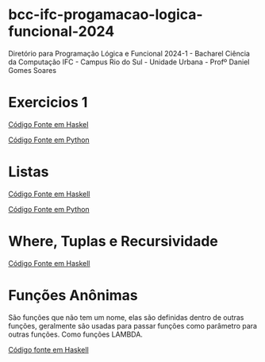 # bcc-ifc-progamacao-logica-funcional-2024
Diretório para Programação Lógica e Funcional 2024-1 - Bacharel Ciência da Computação IFC - Campus Rio do Sul - Unidade Urbana - Profº Daniel Gomes Soares

# Exercicios 1

[Código Fonte em Haskel](https://replit.com/@Juliada19/bcc-plf-2024-exercicios01?v=1)

[Código Fonte em Python](https://colab.research.google.com/drive/190RFOXGGZZUnlsJTSm_uRla6IOW3k6if?usp=sharing)

# Listas

[Código Fonte em Haskell](https://replit.com/@Juliada19/bcc-plf-2024-aula-listas-haskell?v=1)

[Código Fonte em Python](https://replit.com/@Juliada19/bcc-plf-2024-aula-listas-py?v=1)

# Where, Tuplas e Recursividade

[Código Fonte em Haskell](https://replit.com/@Juliada19/where-tuplas-recursividade-haskell?v=1)

# Funções Anônimas

São funções que não tem um nome, elas são definidas dentro de outras funções, geralmente são usadas para passar funções como parâmetro para outras funções. Como funções LAMBDA.

[Código fonte em Haskell](https://replit.com/@Juliada19/bcc-plf-2024-funcoes-anonimas-alta-ordem?v=1)
